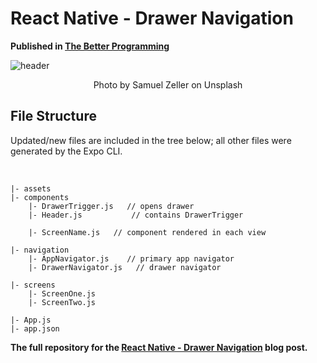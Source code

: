 # React Native - Drawer Navigation

<b>Published in <a href="https://medium.com/better-programming">The Better Programming</a></b>

![header](https://cdn-images-1.medium.com/max/1600/1*bBfysBVGiuhHI-ROMOuUbg.png)

<p align=center>Photo by Samuel Zeller on Unsplash</p>

## File Structure

Updated/new files are included in the tree below; all other files were generated by the Expo CLI.

<br>

```
|- assets
|- components
    |- DrawerTrigger.js   // opens drawer
    |- Header.js           // contains DrawerTrigger
    
    |- ScreenName.js   // component rendered in each view
    
|- navigation
    |- AppNavigator.js    // primary app navigator 
    |- DrawerNavigator.js   // drawer navigator
    
|- screens
    |- ScreenOne.js
    |- ScreenTwo.js
    
|- App.js
|- app.json
```
**The full repository for the [React Native - Drawer Navigation](https://medium.com/@sean_watters/react-native-drawer-navigation-3a2a1aea21a0) blog post.** 
